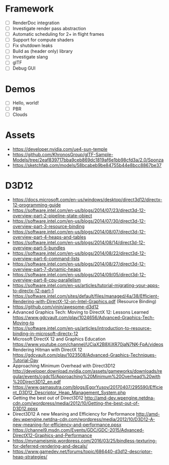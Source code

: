 # Framework
- [ ] RenderDoc integration
- [ ] Investigate render pass abstraction
- [ ] Automatic scheduling for 2+ in flight frames
- [ ] Support for compute shaders
- [ ] Fix shutdown leaks
- [ ] Build as (header only) library
- [ ] Investigate slang
- [ ] glTF
- [ ] Debug GUI

# Demos
- [ ] Hello, world!
- [ ] PBR
- [ ] Clouds

# Assets
- https://developer.nvidia.com/ue4-sun-temple
- https://github.com/KhronosGroup/glTF-Sample-Models/tree/2eaf839717bba9ceb869dc1819af6e1bb98cfd3a/2.0/Sponza
- https://sketchfab.com/models/58bcabeb9be84755b44e8bcc8867be37

# D3D12
- https://docs.microsoft.com/en-us/windows/desktop/direct3d12/directx-12-programming-guide
- https://software.intel.com/en-us/blogs/2014/07/23/direct3d-12-overview-part-2-pipeline-state-object
- https://software.intel.com/en-us/blogs/2014/07/30/direct3d-12-overview-part-3-resource-binding
- https://software.intel.com/en-us/blogs/2014/08/07/direct3d-12-overview-part-4-heaps-and-tables
- https://software.intel.com/en-us/blogs/2014/08/14/direct3d-12-overview-part-5-bundles
- https://software.intel.com/en-us/blogs/2014/08/22/direct3d-12-overview-part-6-command-lists
- https://software.intel.com/en-us/blogs/2014/08/27/direct3d-12-overview-part-7-dynamic-heaps
- https://software.intel.com/en-us/blogs/2014/09/05/direct3d-12-overview-part-8-cpu-parallelism
- https://software.intel.com/en-us/articles/tutorial-migrating-your-apps-to-directx-12-part-1
- https://software.intel.com/sites/default/files/managed/4a/38/Efficient-Rendering-with-DirectX-12-on-Intel-Graphics.pdf (Resource Binding)
- https://github.com/vinjn/awesome-d3d12
- Advanced Graphics Tech: Moving to DirectX 12: Lessons Learned https://www.gdcvault.com/play/1024656/Advanced-Graphics-Tech-Moving-to
- https://software.intel.com/en-us/articles/introduction-to-resource-binding-in-microsoft-directx-12
- Microsoft DirectX 12 and Graphics Education https://www.youtube.com/channel/UCiaX2B8XiXR70jaN7NK-FpA/videos
- Rendering Hitman with DirectX 12 https://gdcvault.com/play/1023508/Advanced-Graphics-Techniques-Tutorial-Day
- Approaching Minimum Overhead with Direct3D12 http://developer.download.nvidia.com/assets/gameworks/downloads/regular/events/cgdc15/Approaching%20Minimum%20Overhead%20with%20Direct3D12_en.pdf
- https://www.gamasutra.com/blogs/EgorYusov/20170407/295590/Efficient_D3D12_Descriptor_Heap_Management_System.php
- Getting the best out of Direct3D12 http://amd-dev.wpengine.netdna-cdn.com/wordpress/media/2012/10/Getting-the-best-out-of-D3D12.ppsx
- Direct3D12 A new Meaning and Efficiency for Performance http://amd-dev.wpengine.netdna-cdn.com/wordpress/media/2012/10/D3D12-A-new-meaning-for-efficiency-and-performance.ppsx
- https://channel9.msdn.com/Events/GDC/GDC-2015/Advanced-DirectX12-Graphics-and-Performance
- https://mynameismjp.wordpress.com/2016/03/25/bindless-texturing-for-deferred-rendering-and-decals/
- https://www.gamedev.net/forums/topic/686440-d3d12-descriptor-heap-strategies/
